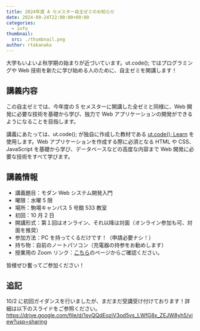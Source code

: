 ```yaml
---
title: 2024年度 A セメスター自主ゼミのお知らせ
date: 2024-09-24T22:00:00+09:00
categories:
  - info
thumbnail:
  src: ./thumbnail.png
author: rtakanaka
---
```


大学もいよいよ秋学期の始まりが近づいています。ut.code(); ではプログラミングや Web 技術を新たに学び始める人のために、自主ゼミを開講します！

## 講義内容

この自主ゼミでは、今年度の S セメスターに開講した全ゼミと同様に、Web 開発に必要な技術を基礎から学び、独力で Web アプリケーションの開発ができるようになることを目指します。

講義にあたっては、ut.code(); が独自に作成した教材である [ut.code(); Learn](https://learn.utcode.net/) を使用します。Web アプリケーションを作成する際に必須となる HTML や CSS、JavaScript を基礎から学び、データベースなどの高度な内容まで Web 開発に必要な技術をすべて学びます。

## 講義情報

- 講義題目：モダン Web システム開発入門
- 曜限：水曜 5 限
- 場所：駒場キャンパス 5 号館 533 教室
- 初回：10 月 2 日
- 開講形式：第１回はオンライン、それ以降は対面（オンライン参加も可、対面を推奨）
- 参加方法：PC を持ってくるだけです！（申請必要ナシ！）
- 持ち物：自前のノートパソコン（充電器の持参をお勧めします）
- 授業用の Zoom リンク：[こちら](https://todaijichikai.org/2024aseminorintroduction/)のページからご確認ください。

皆様ぜひ奮ってご参加ください！

## 追記

10/2 に初回ガイダンスを行いましたが、まだまだ受講受け付けております！詳細は以下のスライドをご参照ください。
https://drive.google.com/file/d/1syQQdEoziV3od5vs_LWfG8x_ZEJW8yh5/view?usp=sharing
